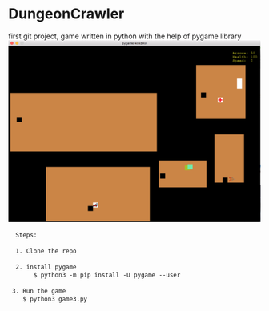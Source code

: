 # DungeonCrawler
first git project, game written in python with the help of pygame library
![image](https://github.com/jackhamby/DungeonCrawler/blob/master/screenshots/Screen%20Shot%202019-02-06%20at%203.48.30%20PM.png?raw=true)

      Steps: 

      1. Clone the repo 
      
      2. install pygame 
           $ python3 -m pip install -U pygame --user
                  
     3. Run the game  
        $ python3 game3.py
               
